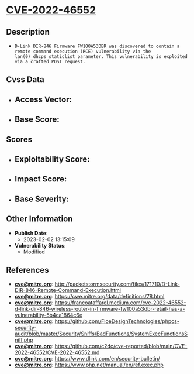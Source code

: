
# [CVE-2022-46552](https://cve.mitre.org/cgi-bin/cvename.cgi?name=CVE-2022-46552)

## Description

- `D-Link DIR-846 Firmware FW100A53DBR was discovered to contain a remote command execution (RCE) vulnerability via the lan(0)_dhcps_staticlist parameter. This vulnerability is exploited via a crafted POST request.`

## Cvss Data

- **Access Vector**:
  - 
- **Base Score**:
  - 

## Scores

- **Exploitability Score**:
  - 
- **Impact Score**:
  - 
- **Base Severity**:
  - 

## Other Information

- **Publish Date**:
  - 2023-02-02 13:15:09
- **Vulnerability Status**:
  - Modified

## References

- **cve@mitre.org**: http://packetstormsecurity.com/files/171710/D-Link-DIR-846-Remote-Command-Execution.html
- **cve@mitre.org**: https://cwe.mitre.org/data/definitions/78.html
- **cve@mitre.org**: https://francoataffarel.medium.com/cve-2022-46552-d-link-dir-846-wireless-router-in-firmware-fw100a53dbr-retail-has-a-vulnerability-5b4ca1864c6e
- **cve@mitre.org**: https://github.com/FloeDesignTechnologies/phpcs-security-audit/blob/master/Security/Sniffs/BadFunctions/SystemExecFunctionsSniff.php
- **cve@mitre.org**: https://github.com/c2dc/cve-reported/blob/main/CVE-2022-46552/CVE-2022-46552.md
- **cve@mitre.org**: https://www.dlink.com/en/security-bulletin/
- **cve@mitre.org**: https://www.php.net/manual/en/ref.exec.php
